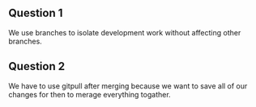 ## Question 1 

We use branches to isolate development work without affecting other branches.

## Question 2

We have to use gitpull after merging because we want to save all of our changes for then to merage everything togather. 